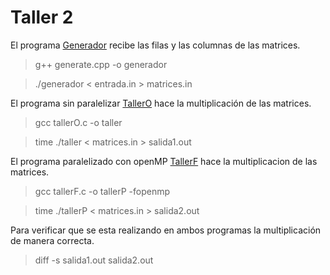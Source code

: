 # Taller 2

El programa [Generador](generate.cpp) recibe las filas y las columnas de las matrices.

> g++ generate.cpp -o generador

> ./generador < entrada.in > matrices.in

El programa sin paralelizar [TallerO](tallerO.c) hace la multiplicación de las matrices.

> gcc tallerO.c -o taller

> time ./taller < matrices.in > salida1.out

El programa paralelizado con openMP [TallerF](tallerF.c) hace la multiplicacion de las matrices.

> gcc tallerF.c -o tallerP -fopenmp

> time ./tallerP < matrices.in > salida2.out

Para verificar que se esta realizando en ambos programas la multiplicación de manera correcta.

> diff -s salida1.out salida2.out 
